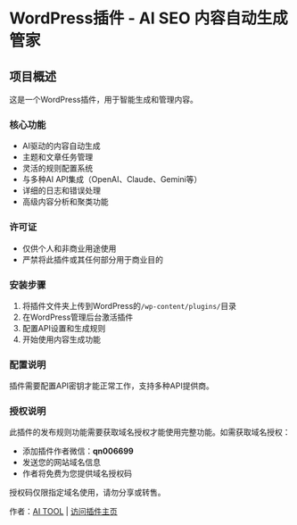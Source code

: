 # WordPress插件 - AI SEO 内容自动生成管家

## 项目概述
这是一个WordPress插件，用于智能生成和管理内容。

### 核心功能
- AI驱动的内容自动生成
- 主题和文章任务管理
- 灵活的规则配置系统
- 与多种AI API集成（OpenAI、Claude、Gemini等）
- 详细的日志和错误处理
- 高级内容分析和聚类功能

### 许可证
- 仅供个人和非商业用途使用
- 严禁将此插件或其任何部分用于商业目的

### 安装步骤
1. 将插件文件夹上传到WordPress的`/wp-content/plugins/`目录
2. 在WordPress管理后台激活插件
3. 配置API设置和生成规则
4. 开始使用内容生成功能

### 配置说明
插件需要配置API密钥才能正常工作，支持多种API提供商。

### 授权说明
此插件的发布规则功能需要获取域名授权才能使用完整功能。如需获取域名授权：
- 添加插件作者微信：**qn006699**
- 发送您的网站域名信息
- 作者将免费为您提供域名授权码

授权码仅限指定域名使用，请勿分享或转售。

作者：[AI TOOL](https://www.kdjingpai.com/) | [访问插件主页](https://www.kdjingpai.com/)